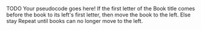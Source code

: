 TODO Your pseudocode goes here!
If the first letter of the Book title comes before the book to its left's first letter, then move the book to the left.
Else stay
Repeat until books can no longer move to the left.
